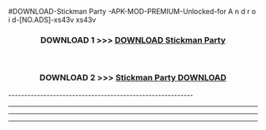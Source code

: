 #DOWNLOAD-Stickman Party -APK-MOD-PREMIUM-Unlocked-for A n d r o i d-[NO.ADS]-xs43v xs43v 



<div align="center">

<h3>DOWNLOAD 1 >>> <a href="https://getmod2.web.app/?judul=Stickman Party ">DOWNLOAD Stickman Party </a></h3><br>

<h3>DOWNLOAD 2 >>> <a href="https://getmod2.web.app/?judul=Stickman Party ">Stickman Party  DOWNLOAD </a></h3>

</div>
----------------------------------------------------------

----------------------------------------------------------

----------------------------------------------------------

----------------------------------------------------------



